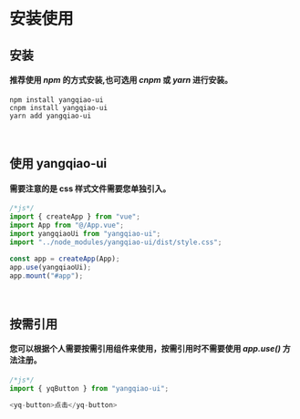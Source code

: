 # 安装使用

## 安装

#### 推荐使用 _npm_ 的方式安装,也可选用 _cnpm_ 或 _yarn_ 进行安装。

```
npm install yangqiao-ui
cnpm install yangqiao-ui
yarn add yangqiao-ui
```
<br/>

## 使用 yangqiao-ui

#### 需要注意的是 css 样式文件需要您单独引入。

```javascript
/*js*/
import { createApp } from "vue";
import App from "@/App.vue";
import yangqiaoUi from "yangqiao-ui";
import "../node_modules/yangqiao-ui/dist/style.css";

const app = createApp(App);
app.use(yangqiaoUi);
app.mount("#app");
```

<br/>

## 按需引用

#### 您可以根据个人需要按需引用组件来使用，按需引用时不需要使用 _app.use()_ 方法注册。

```javascript
/*js*/
import { yqButton } from "yangqiao-ui";

<yq-button>点击</yq-button>
```
